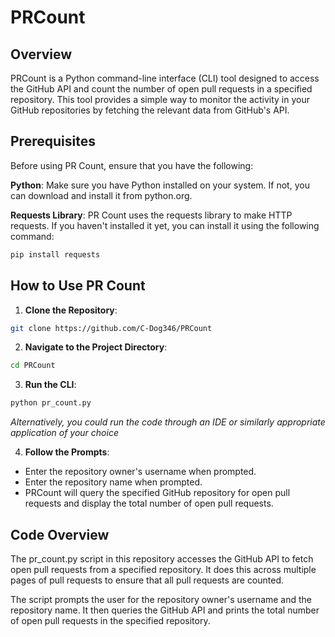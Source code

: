 # PRCount

## Overview 

PRCount is a Python command-line interface (CLI) tool designed to access the GitHub API and count the number of open pull requests in a specified repository. This tool provides a simple way to monitor the activity in your GitHub repositories by fetching the relevant data from GitHub's API.

## Prerequisites

Before using PR Count, ensure that you have the following:

**Python**: Make sure you have Python installed on your system. If not, you can download and install it from python.org.

**Requests Library**: PR Count uses the requests library to make HTTP requests. If you haven't installed it yet, you can install it using the following command:

```bash
pip install requests 
```

## How to Use PR Count

1. **Clone the Repository**:

```bash
git clone https://github.com/C-Dog346/PRCount
```

2. **Navigate to the Project Directory**:

```bash
cd PRCount
```

3. **Run the CLI**:
```bash
python pr_count.py
```
*Alternatively, you could run the code through an IDE or similarly appropriate application of your choice*


4. **Follow the Prompts**:

- Enter the repository owner's username when prompted.
- Enter the repository name when prompted.
- PRCount will query the specified GitHub repository for open pull requests and display the total number of open pull requests.

## Code Overview
The pr_count.py script in this repository accesses the GitHub API to fetch open pull requests from a specified repository. It does this across multiple pages of pull requests to ensure that all pull requests are counted.

The script prompts the user for the repository owner's username and the repository name. It then queries the GitHub API and prints the total number of open pull requests in the specified repository.